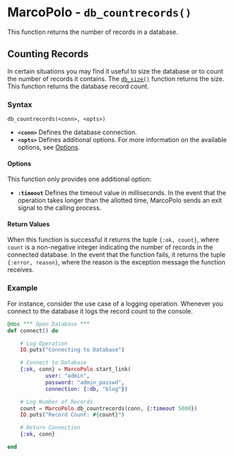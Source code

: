 
# MarcoPolo - `db_countrecords()`

This function returns the number of records in a database.

## Counting Records

In certain situations you may find it useful to size the database or to count the number of records it contains.  The [`db_size()`](MarcoPolo-db-size.md) function returns the size.  This function returns the database record count. 

### Syntax

```
db_countrecords(<conn>, <opts>)
```

- **`<conn>`** Defines the database connection.
- **`<opts>`** Defines additional options.  For more information on the available options, see [Options](#options).

#### Options

This function only provides one additional option:
- **`:timeout`** Defines the timeout value in milliseconds.  In the event that the operation takes longer than the allotted time, MarcoPolo sends an exit signal to the calling process.

#### Return Values

When this function is successful it returns the tuple `{:ok, count}`, where `count` is a non-negative integer indicating the number of records in the connected database.  In the event that the function fails, it returns the tuple `{:error, reason}`, where the reason is the exception message the function receives. 

### Example

For instance, consider the use case of a logging operation.  Whenever you connect to the database it logs the record count to the console.

```elixir
@doc """ Open Database """
def connect() do

	# Log Operation
	IO.puts("Connecting to Database")

	# Connect to Database
	{:ok, conn} = MarcoPolo.start_link(
			user: "admin",
			password: "admin_passwd",
			connection: {:db, "blog"}) 

	# Log Number of Records
	count = MarcoPolo.db_countrecords(conn, {:timeout 5000})
	IO.puts("Record Count: #{count}")

	# Return Connection
	{:ok, conn}

end
```
